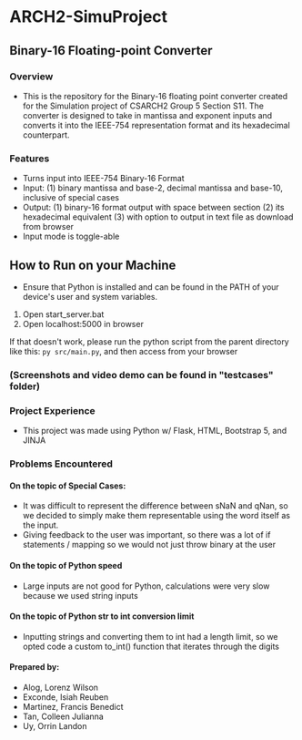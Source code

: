 # ARCH2-SimuProject
## Binary-16 Floating-point Converter
### Overview
- This is the repository for the Binary-16 floating point converter created for the Simulation project of CSARCH2 Group 5 Section S11. The converter is designed to take in mantissa and exponent inputs and converts it into the IEEE-754 representation format and its hexadecimal counterpart.

### Features
- Turns input into IEEE-754 Binary-16 Format
- Input: (1) binary mantissa and base-2, decimal mantissa and base-10, inclusive of special cases
- Output: (1) binary-16 format output with space between section (2) its hexadecimal equivalent (3)
with option to output in text file as download from browser
- Input mode is toggle-able

## How to Run on your Machine
- Ensure that Python is installed and can be found in the PATH of your device's user and system variables.
1. Open start_server.bat
2. Open localhost:5000 in browser

If that doesn't work, please run the python script from the parent directory like this:
`py src/main.py`, and then access from your browser


### (Screenshots and video demo can be found in "testcases" folder)

### Project Experience
- This project was made using Python w/ Flask, HTML, Bootstrap 5, and JINJA

### Problems Encountered
#### On the topic of Special Cases:
- It was difficult to represent the difference between sNaN and qNan, so we decided to simply make them representable using the word itself as the input.
- Giving feedback to the user was important, so there was a lot of if statements / mapping so we would not just throw binary at the user


#### On the topic of Python speed
- Large inputs are not good for Python, calculations were very slow because we used string inputs

#### On the topic of Python str to int conversion limit
- Inputting strings and converting them to int had a length limit, so we opted code a custom to_int() function that iterates through the digits



#### Prepared by:
- Alog, Lorenz Wilson
- Exconde, Isiah Reuben
- Martinez, Francis Benedict
- Tan, Colleen Julianna
- Uy, Orrin Landon